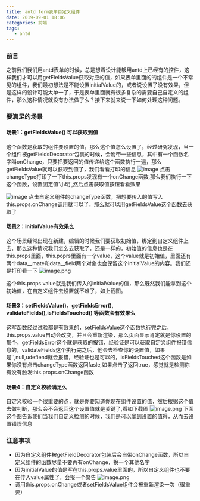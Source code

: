 ```yaml
---
title: antd form表单自定义组件
date: 2019-09-01 18:06
categories: 前端
tags: 
   - antd
---
```


### 前言
之前我们我们用antd表单的时候，总是想着设计能够用antd上已经有的控件，这样我们才可以用getFieldsValue获取对应的值，如果表单里面的的组件是一个不常见的组件，我们最初想法是不能设置initialValue的，或者说设置了没有效果，但是这样的设计可能太单一了，于是表单里面就有很多复杂的需要自己自定义的组件，那么这种情况就没有办法做了么？接下来就来说一下如何处理这种问题。

### 要满足的场景
#### 场景1：getFieldsValue() 可以获取到值
这个函数是获取的组件要设置的值，那么这个值怎么设置了，经过研究发现，当一个组件被getFieldsDecorator包裹的时候，会附带一些信息，其中有一个函数名字叫onChange，只要把要返回的值传递给这个函数执行一遍，那么getFieldsValue就可以获取到值了，我们看看打印的信息
![image](https://user-images.githubusercontent.com/20452750/64074284-dc73ee00-ccdb-11e9-95ee-435d98641eb2.png)
点击changeType打印了一下this.props发现有一个onChange函数,那么我们执行一下这个函数，设置固定值'小明',然后点击获取值按钮看看效果

![image](https://user-images.githubusercontent.com/20452750/64074192-dc272300-ccda-11e9-9108-47f44694111b.png)
点击自定义组件的changeType函数，把想要传入的值写入this.props.onChange调用就可以了，那么就可以用getFieldsValue这个函数去获取了

#### 场景2：initialValue有效果么
这个场景经常出现在新建，编辑的时候我们要获取初始值，绑定到自定义组件上去，那么这种情况我们怎么去获取了，还是一样的，初始值的信息也是在this.props里面，this.poprs里面有一个value，这个value就是初始值，里面还有两个data__mate和data__field两个对象也会保留这个initialValue的内容。我们还是打印看一下
![image.png](https://upload-images.jianshu.io/upload_images/13805935-4ce08caa81996d00.png?imageMogr2/auto-orient/strip%7CimageView2/2/w/1240)

这个this.props.value就是我们传入的initialValue的值，那么既然我们能拿到这个初始值，在自定义组件去设置就不难了，如上截图。

#### 场景3：setFieldsValue()，getFieldsError(), validateFields(),isFieldsTouched() 等函数会有效果么
这写函数经过试验都是有效果的，setFieldsValue这个函数执行完之后，this.props.value自动会改变，并且会重新渲染，那么页面显示肯定就是你设置的那个，getFieldsError这个就是获取的报错，经验证是可以获取自定义组件报错信息的，validateFields这个执行完之后，他会去检查你的设置值，如果是'',null,udefiend就会报错，经验证也是可以的，isFieldsTouched这个函数是如果你没有点击changeType函数返回fasle,如果点击了返回true，感觉就是检测你有没有触发this.props.onChange函数

#### 场景4：自定义校验满足么
自定义校验一个很重要的点，就是你要知道你现在组件设置的值，然后根据这个值去做判断，那么会不会返回这个设置值就是关键了,看如下截图
![image.png](https://upload-images.jianshu.io/upload_images/13805935-b135000d9b0524e5.png?imageMogr2/auto-orient/strip%7CimageView2/2/w/1240)
下面这个图告诉我们当我们自定义检测的时候，我们是可以拿到设置的值得，从而去设置错误信息

### 注意事项
- 因为自定义组件被getFieldDecorator包装后会自带onChange函数，所以自定义组件的函数尽量不要再有onChange，换一个其他名字
- 因为initialValue的值是写在this.props.value里面的，所以自定义组件也不要在传入value属性了，会报一个警告
![image.png](https://upload-images.jianshu.io/upload_images/13805935-06c41da6696b52ba.png?imageMogr2/auto-orient/strip%7CimageView2/2/w/1240)
- 调用this.props.onChange或者setFieldsValue组件会被重新渲染一次（很重要）

